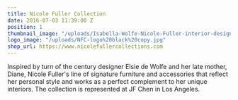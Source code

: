 ```yaml
---
title: Nicole Fuller Collection
date: 2016-07-03 11:39:00 Z
position: 1
thumbnail_image: "/uploads/Isabella-Wolfe-Nicole-Fuller-interior-design-furniture-lavender-crystal-white-dining-room-76cd39.jpg"
logo_image: "/uploads/NFC-logo%20black%20copy.jpg"
shop_url: https://www.nicolefullercollections.com
---
```


Inspired by turn of the century designer Elsie de Wolfe and her late mother, Diane, Nicole Fuller's line of signature furniture and accessories that reflect her personal style and works as a perfect complement to her unique interiors. The collection is represented at JF Chen in Los Angeles.